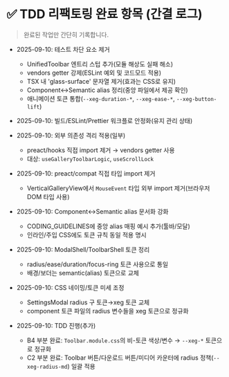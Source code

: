 # ✅ TDD 리팩토링 완료 항목 (간결 로그)

> 완료된 작업만 간단히 기록합니다.

- 2025-09-10: 테스트 차단 요소 제거
  - UnifiedToolbar 엔트리 스텁 추가(모듈 해상도 실패 해소)
  - vendors getter 강제(ESLint 예외 및 코드모드 적용)
  - TSX 내 'glass-surface' 문자열 제거(효과는 CSS로 유지)
  - Component↔Semantic alias 정리(중앙 파일에서 제공 확인)
  - 애니메이션 토큰 통합(`--xeg-duration-*`, `--xeg-ease-*`,
    `--xeg-button-lift`)

- 2025-09-10: 빌드/ESLint/Prettier 워크플로 안정화(유지 관리 상태)
- 2025-09-10: 외부 의존성 격리 적용(일부)
  - preact/hooks 직접 import 제거 → vendors getter 사용
  - 대상: `useGalleryToolbarLogic`, `useScrollLock`

- 2025-09-10: preact/compat 직접 타입 import 제거
  - VerticalGalleryView에서 `MouseEvent` 타입 외부 import 제거(브라우저 DOM 타입
    사용)

- 2025-09-10: Component↔Semantic alias 문서화 강화
  - CODING_GUIDELINES에 중앙 alias 매핑 예시 추가(툴바/모달)
  - 인라인/주입 CSS에도 토큰 규칙 동일 적용 명시

- 2025-09-10: ModalShell/ToolbarShell 토큰 정리
  - radius/ease/duration/focus-ring 토큰 사용으로 통일
  - 배경/보더는 semantic(alias) 토큰으로 교체

- 2025-09-10: CSS 네이밍/토큰 미세 조정
  - SettingsModal radius 구 토큰→xeg 토큰 교체
  - component 토큰 파일의 radius 변수들을 xeg 토큰으로 정규화

- 2025-09-10: TDD 진행(추가)
  - B4 부분 완료: `Toolbar.module.css`의 비-토큰 색상/변수 → `--xeg-*` 토큰으로
    정규화
  - C2 부분 완료: Toolbar 버튼/다운로드 버튼/미디어 카운터에 radius
    정책(`--xeg-radius-md`) 일괄 적용
